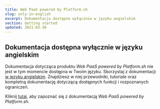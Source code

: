 ```yaml
---
title: Web PaaS powered by Platform.sh
slug: only-in-english
excerpt: Dokumentacja dostępna wyłącznie w języku angielskim
section: Getting started
updated: 2021-03-30
---
```


## Dokumentacja dostępna wyłącznie w języku angielskim

Dokumentacja dotycząca produktu *Web PaaS powered by Platform.sh* nie jest w tym momencie dostępna w Twoim języku.
Skorzystaj z dokumentacji [w języku angielskim](https://docs.ovh.com/gb/en/web-paas/).
Znajdziesz w niej przewodniki, tutoriale oraz kompletną dokumentację dotyczącą dostępnych funkcji i rozpoznanych ograniczeń.

Kliknij [tutaj](https://docs.ovh.com/gb/en/web-paas/), aby zapoznać się z dokumentacją  *Web PaaS powered by Platform.sh*.
